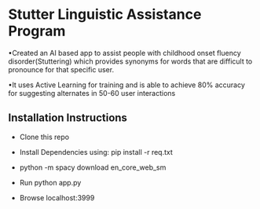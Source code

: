 # Stutter Linguistic Assistance Program

•Created an AI based app to assist people with childhood
onset fluency disorder(Stuttering) which provides
synonyms for words that are difficult to pronounce for
that specific user.

•It uses Active Learning for training and is able to achieve
80% accuracy for suggesting alternates in 50-60 user
interactions

## Installation Instructions

- Clone this repo

- Install Dependencies using: pip install -r req.txt

- python -m spacy download en_core_web_sm

- Run python app.py

- Browse localhost:3999
